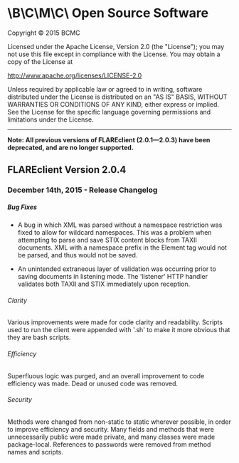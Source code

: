 # \B\C\M\C\ Open Source Software
Copyright &copy; 2015 BCMC

Licensed under the Apache License, Version 2.0 (the "License");
you may not use this file except in compliance with the License.
You may obtain a copy of the License at

http://www.apache.org/licenses/LICENSE-2.0

Unless required by applicable law or agreed to in writing, software
distributed under the License is distributed on an "AS IS" BASIS,
WITHOUT WARRANTIES OR CONDITIONS OF ANY KIND, either express or implied.
See the License for the specific language governing permissions and
limitations under the License.

---

**Note: All previous versions of FLAREclient (2.0.1—2.0.3) have been deprecated, and are no longer supported.**
## FLAREclient Version 2.0.4
### December 14th, 2015 - Release Changelog

##### Bug Fixes

- A bug in which XML was parsed without a namespace restriction was fixed to allow for wildcard namespaces. This was a problem when attempting to parse and save STIX content blocks from TAXII documents. XML with a namespace prefix in the Element tag would not be parsed, and thus would not be saved.

- An unintended extraneous layer of validation was occurring prior to saving documents in listening mode. The 'listener' HTTP handler validates both TAXII and STIX immediately upon reception.

###### Clarity

Various improvements were made for code clarity and readability. Scripts used to run the client were appended with '.sh' to make it more obvious that they are bash scripts. 

###### Efficiency 

Superfluous logic was purged, and an overall improvement to code efficiency was made. Dead or unused code was removed.

###### Security

Methods were changed from non-static to static wherever possible, in order to improve efficiency and security. Many fields and methods that were unnecessarily public were made private, and many classes were made package-local. References to passwords were removed from method names and scripts.


